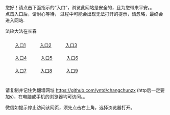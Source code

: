 您好！请点击下面指示的“入口”，浏览此网站是安全的，且为您带来平安。。 <br/>
点击入口后，请耐心等待， 过程中可能会出现无法打开的提示，请忽略，最终会进入网站. </br>

法轮大法在长春<br/>
<div style="padding:10px"><a style="margin:20px" target="_blank" href="https://d1hht2pmdhcrqm.cloudfront.net/2Qpsp?qhpkzwva" id="ccLink1" rel="nofollow">入口1</a> <a target="_blank" style="margin:20px" href="https://d2exrr7fv55mam.cloudfront.net/2Qpsp?qjfbx" id="ccLink2" rel="nofollow">入口2</a> <a style="margin:20px" target="_blank" href="https://d2s4j2sbh6thbl.cloudfront.net/2Qpsp?vwgra" id="ccLink3" rel="nofollow">入口3</a></div>

<div style="padding:10px" ><a style="margin:20px" target="_blank" href="https://d1hht2pmdhcrqm.cloudfront.net/2Qpsp?qhpkzwva" id="ccLink4" rel="nofollow">入口4</a> <a style="margin:20px" href="https://d2exrr7fv55mam.cloudfront.net/2Qpsp?qjfbx" target="_blank" id="ccLink5" rel="nofollow">入口5</a> <a style="margin:20px" href="https://d2s4j2sbh6thbl.cloudfront.net/2Qpsp?vwgra" target="_blank" id="ccLink6" rel="nofollow">入口6</a></div>

<div style="padding:10px"><a style="margin:20px" target="_blank" href="https://d1hht2pmdhcrqm.cloudfront.net/2Qpsp?qhpkzwva" id="ccLink7" rel="nofollow">入口7</a> <a style="margin:20px" href="https://d2exrr7fv55mam.cloudfront.net/2Qpsp?qjfbx" target="_blank" id="ccLink8" rel="nofollow">入口8</a> <a style="margin:20px" target="_blank" href="https://d2s4j2sbh6thbl.cloudfront.net/2Qpsp?vwgra" id="ccLink9" rel="nofollow">入口9</a></div>

<br/>



请复制并记住免翻墙网址 https://github.com/yntd/changchunzx (http后一定要加s)，在电脑或手机的浏览器均可访问。。<br/>

微信如提示停止访问该网页，须先点击右上角，选择浏览器打开。
